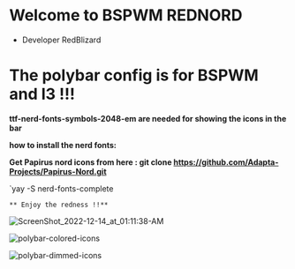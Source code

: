 # Welcome to BSPWM REDNORD


* Developer RedBlizard

 # The polybar config is for BSPWM and I3 !!!

 **ttf-nerd-fonts-symbols-2048-em are needed for showing the icons in the bar**
 
  **how to install the nerd fonts:**
  
  **Get  Papirus nord icons from here : git clone https://github.com/Adapta-Projects/Papirus-Nord.git**

 `yay -S nerd-fonts-complete


 ```
** Enjoy the redness !!**
 ```

![ScreenShot_2022-12-14_at_01:11:38-AM](https://user-images.githubusercontent.com/108489214/207758310-5e443dd8-c2cb-46c9-bd1d-1c277552a3e8.png)

![polybar-colored-icons](https://user-images.githubusercontent.com/108489214/207758377-28a2cabb-d898-4bfa-a446-670ec7dcd8b6.png)

![polybar-dimmed-icons](https://user-images.githubusercontent.com/108489214/207758400-6667526d-8abe-4c66-9202-d91ae06e234a.png)
